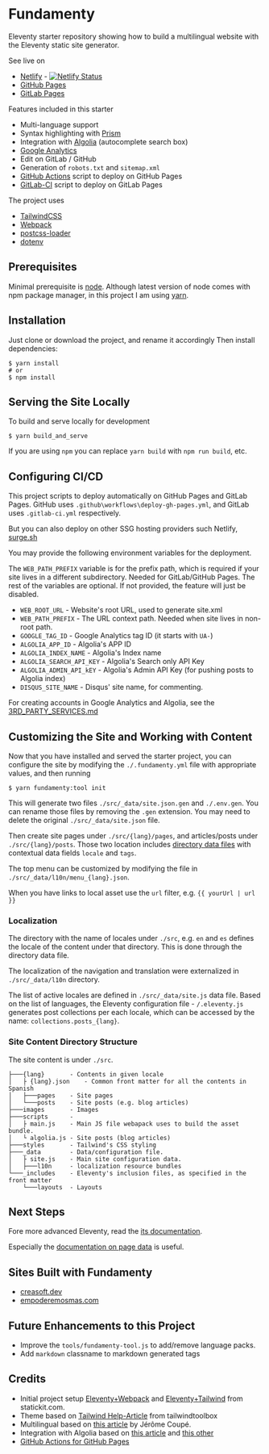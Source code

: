 Fundamenty
==========

Eleventy starter repository showing how to build a multilingual website with the 
Eleventy static site generator.

See live on 
- [Netlify](https://fundamenty.netlify.app/) - [![Netlify Status](https://api.netlify.com/api/v1/badges/78a62ba4-e24e-45ca-ae9a-62306bf9bed8/deploy-status)](https://app.netlify.com/sites/fundamenty/deploys)
- [GitHub Pages](https://creasoft-dev.github.io/fundamenty/)
- [GitLab Pages](https://creasoft-dev.gitlab.io/projects/fundamenty/)

Features included in this starter
- Multi-language support
- Syntax highlighting with [Prism](https://prismjs.com/)
- Integration with [Algolia](https://www.algolia.com/) (autocomplete search box)
- [Google Analytics](https://analytics.google.com/)
- Edit on GitLab / GitHub
- Generation of `robots.txt` and `sitemap.xml`
- [GitHub Actions](https://docs.github.com/en/actions) script to deploy on GitHub Pages
- [GitLab-CI](https://about.gitlab.com/stages-devops-lifecycle/continuous-integration/) script to deploy on GitLab Pages

The project uses
- [TailwindCSS](https://tailwindcss.com/)
- [Webpack](https://webpack.js.org/)
- [postcss-loader](https://github.com/postcss/postcss-loader)
- [dotenv](https://github.com/motdotla/dotenv)

## Prerequisites
Minimal prerequisite is [node](https://nodejs.org/). Although latest version of node comes with
npm package manager, in this project I am using [yarn](https://yarnpkg.com/). 

## Installation
Just clone or download the project, and rename it accordingly
Then install dependencies:
```
$ yarn install
# or
$ npm install
```

## Serving the Site Locally
To build and serve locally for development
```
$ yarn build_and_serve
```
If you are using `npm` you can replace `yarn build` with `npm run build`, etc.

## Configuring CI/CD
This project scripts to deploy automatically on GitHub Pages and GitLab Pages. GitHub uses `.github\workflows\deploy-gh-pages.yml`, and GitLab uses `.gitlab-ci.yml` respectively.

But you can also deploy on other SSG hosting providers such Netlify, [surge.sh](https://surge.sh/)

You may provide the following environment variables for the deployment.

The `WEB_PATH_PREFIX` variable is for the prefix path, which is required if your site lives in a different subdirectory. Needed for GitLab/GitHub Pages. 
The rest of the variables are optional. If not provided, the feature will just be disabled.

- `WEB_ROOT_URL`           - Website's root URL, used to generate site.xml
- `WEB_PATH_PREFIX`        - The URL context path. Needed when site lives in non-root path.
- `GOOGLE_TAG_ID`          - Google Analytics tag ID (it starts with `UA-`)
- `ALGOLIA_APP_ID`         - Algolia's APP ID 
- `ALGOLIA_INDEX_NAME`     - Algolia's Index name
- `ALGOLIA_SEARCH_API_KEY` - Algolia's Search only API Key
- `ALGOLIA_ADMIN_API_kEY`  - Algolia's Admin API Key (for pushing posts to Algolia index)
- `DISQUS_SITE_NAME`       - Disqus' site name, for commenting.


For creating accounts in Google Analytics and Algolia, see the [3RD_PARTY_SERVICES.md](3RD_PARTY_SERVICES.md)

## Customizing the Site and Working with Content
Now that you have installed and served the starter project, you can configure the site by 
modifying the `./.fundamenty.yml` file with appropriate values, and then running 
```shell
$ yarn fundamenty:tool init
```
This will generate two files `./src/_data/site.json.gen` and `./.env.gen`. You can rename those 
files by removing the `.gen` extension. You may need to delete the original `./src/_data/site.json` file.


Then create site pages under `./src/{lang}/pages`, and articles/posts under `./src/{lang}/posts`.
Those two location includes [directory data files](https://www.11ty.dev/docs/data-template-dir/) with contextual data fields `locale` and `tags`.

The top menu can be customized by modifying the file in `./src/_data/l10n/menu_{lang}.json`.

When you have links to local asset use the `url` filter, e.g. `{{ yourUrl | url }}`

### Localization
The directory with the name of locales under `./src`, e.g. `en` and `es` defines the locale of the 
content under that directory. This is done through  the  directory data file.

The localization of the navigation and translation were externalized in `./src/_data/l10n` directory.

The list of active locales are defined in `./src/_data/site.js` data file.
Based on the list of languages, the Eleventy configuration file - `/.eleventy.js` generates 
post collections per each locale, which can be accessed by the name:
`collections.posts_{lang}`.


### Site Content Directory Structure
The site content is under `./src`.
```
├───{lang}       - Contents in given locale 
│   ├ {lang}.json    - Common front matter for all the contents in Spanish 
│   ├───pages    - Site pages
│   └───posts    - Site posts (e.g. blog articles)
├───images       - Images
├───scripts      - 
│   ├ main.js    - Main JS file webapack uses to build the asset bundle.
│   └ algolia.js - Site posts (blog articles)
├───styles       - Tailwind's CSS styling
├───_data        - Data/configuration file.
│   ├ site.js    - Main site configuration data.
│   ├───l10n     - localization resource bundles
└───_includes    - Eleventy's inclusion files, as specified in the front matter 
    └───layouts  - Layouts
```


## Next Steps
Fore more advanced Eleventy, read the [its documentation](https://www.11ty.dev/docs/).

Especially the [documentation on page data](https://www.11ty.dev/docs/data-eleventy-supplied/) is useful.


## Sites Built with Fundamenty
- [creasoft.dev](https://creasoft.dev)
- [empoderemosmas.com](https://empoderemosmas.com)


## Future Enhancements to this Project
- Improve the `tools/fundamenty-tool.js` to add/remove language packs.
- Add `markdown` classname to markdown generated tags


## Credits
- Initial project setup [Eleventy+Webpack](https://statickit.com/guides/eleventy-webpack) and [Eleventy+Tailwind](https://statickit.com/guides/eleventy-tailwind) from statickit.com.
- Theme based on [Tailwind Help-Article](https://github.com/tailwindtoolbox/Help-Article) from tailwindtoolbox
- Multilingual based on [this article](https://www.webstoemp.com/blog/multilingual-sites-eleventy/) by Jérôme Coupé.
- Integration with Algolia based on [this article](https://www.raymondcamden.com/2020/06/24/adding-algolia-search-to-eleventy-and-netlify) and [this other](https://www.raymondcamden.com/2020/07/01/adding-algolia-search-to-eleventy-and-netlify-part-two)
- [GitHub Actions for GitHub Pages](https://github.com/marketplace/actions/github-pages-action)
